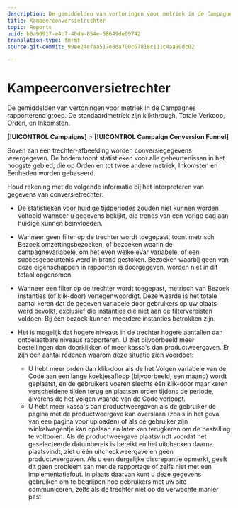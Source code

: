 ```yaml
---
description: De gemiddelden van vertoningen voor metriek in de Campagnes rapporterend groep. De standaardmetriek zijn klikthrough, Totale Verkoop, Orden, en Inkomsten.
title: Kampeerconversietrechter
topic: Reports
uuid: b0a90917-e4c7-40da-854e-58649de09742
translation-type: tm+mt
source-git-commit: 99ee24efaa517e8da700c67818c111c4aa90dc02

---
```



# Kampeerconversietrechter

De gemiddelden van vertoningen voor metriek in de Campagnes rapporterend groep. De standaardmetriek zijn klikthrough, Totale Verkoop, Orden, en Inkomsten.

**[!UICONTROL Campaigns]** > **[!UICONTROL Campaign Conversion Funnel]**

Boven aan een trechter-afbeelding worden conversiegegevens weergegeven. De bodem toont statistieken voor alle gebeurtenissen in het hoogste gebied, die op Orden en tot twee andere metriek, Inkomsten en Eenheden worden gebaseerd.

Houd rekening met de volgende informatie bij het interpreteren van gegevens van conversietrechter:

* De statistieken voor huidige tijdperiodes zouden niet kunnen worden voltooid wanneer u gegevens bekijkt, die trends van een vorige dag aan huidige kunnen beïnvloeden.
* Wanneer geen filter op de trechter wordt toegepast, toont metrisch Bezoek omzettingsbezoeken, of bezoeken waarin de campagnevariabele, om het even welke eVar variabele, of een succesgebeurtenis werd in brand gestoken. Bezoeken waarbij geen van deze eigenschappen in rapporten is doorgegeven, worden niet in dit totaal opgenomen.
* Wanneer een filter op de trechter wordt toegepast, metrisch van Bezoek instanties (of klik-door) vertegenwoordigt. Deze waarde is het totale aantal keren dat de gegeven variabele door gebruikers op uw plaats werd bevolkt, exclusief die instanties die niet aan de filtervereisten voldoen. Bij één bezoek kunnen meerdere instanties betrokken zijn.
* Het is mogelijk dat hogere niveaus in de trechter hogere aantallen dan ontoelaatbare niveaus rapporteren. U ziet bijvoorbeeld meer bestellingen dan doorklikken of meer kassa&#39;s dan productweergaven. Er zijn een aantal redenen waarom deze situatie zich voordoet:

   * U hebt meer orden dan klik-door als de het Volgen variabele van de Code aan een lange koekjesafloop (bijvoorbeeld, een maand) wordt geplaatst, en de gebruikers voeren slechts één klik-door maar keren verscheidene tijden terug en plaatsen orden tijdens de periode, alvorens de het Volgen waarde van de Code verloopt.
   * U hebt meer kassa&#39;s dan productweergaven als de gebruiker de pagina met de productweergave kan overslaan (zoals in het geval van een pagina voor uploaden) of als de gebruiker zijn winkelwagentje kan opslaan en later kan terugkeren om de bestelling te voltooien. Als de productweergave plaatsvindt voordat het geselecteerde datumbereik is bereikt en het uitchecken daarna plaatsvindt, ziet u één uitcheckweergave en geen productweergaven. Als u een dergelijke discrepantie opmerkt, geeft dit geen probleem aan met de rapportage of zelfs niet met een implementatiefout. In plaats daarvan kunt u deze gegevens gebruiken om te begrijpen hoe gebruikers met uw site communiceren, zelfs als de trechter niet op de verwachte manier past.

